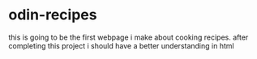 # odin-recipes
this is going to be the first webpage i make about cooking recipes. 
after completing this project i should have a better understanding in html
